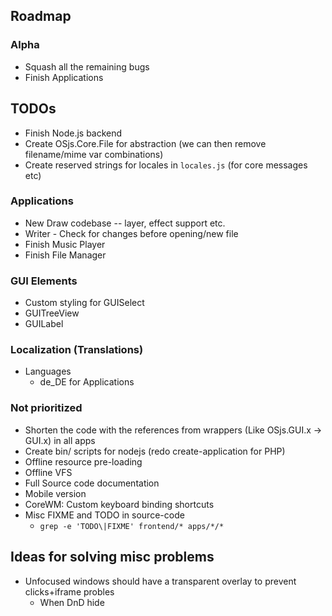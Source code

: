 
## Roadmap

### Alpha
* Squash all the remaining bugs
* Finish Applications

## TODOs
* Finish Node.js backend
* Create OSjs.Core.File for abstraction (we can then remove filename/mime var combinations)
* Create reserved strings for locales in `locales.js` (for core messages etc)

### Applications
* New Draw codebase -- layer, effect support etc.
* Writer - Check for changes before opening/new file
* Finish Music Player
* Finish File Manager

### GUI Elements
* Custom styling for GUISelect
* GUITreeView
* GUILabel

### Localization (Translations)
* Languages
  - de_DE for Applications

### Not prioritized
* Shorten the code with the references from wrappers (Like OSjs.GUI.x -> GUI.x) in all apps
* Create bin/ scripts for nodejs (redo create-application for PHP)
* Offline resource pre-loading
* Offline VFS
* Full Source code documentation
* Mobile version
* CoreWM: Custom keyboard binding shortcuts
* Misc FIXME and TODO in source-code
  - `grep -e 'TODO\|FIXME' frontend/* apps/*/*`

## Ideas for solving misc problems
* Unfocused windows should have a transparent overlay to prevent clicks+iframe probles
  * When DnD hide
